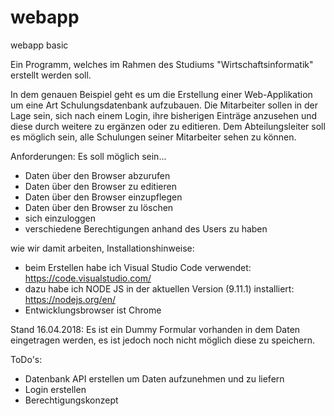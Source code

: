 # webapp
webapp basic

Ein Programm, welches im Rahmen des Studiums "Wirtschaftsinformatik" erstellt werden soll.

In dem genauen Beispiel geht es um die Erstellung einer Web-Applikation um eine Art Schulungsdatenbank aufzubauen. Die Mitarbeiter sollen in der Lage sein, sich nach einem Login, ihre bisherigen Einträge anzusehen und diese durch weitere zu ergänzen oder zu editieren.
Dem Abteilungsleiter soll es möglich sein, alle Schulungen seiner Mitarbeiter sehen zu können.

Anforderungen:
Es soll möglich sein...
- Daten über den Browser abzurufen
- Daten über den Browser zu editieren
- Daten über den Browser einzupflegen
- Daten über den Browser zu löschen
- sich einzuloggen
- verschiedene Berechtigungen anhand des Users zu haben




wie wir damit arbeiten, Installationshinweise:
- beim Erstellen habe ich Visual Studio Code verwendet: https://code.visualstudio.com/
- dazu habe ich NODE JS in der aktuellen Version (9.11.1) installiert: https://nodejs.org/en/
- Entwicklungsbrowser ist Chrome

Stand 16.04.2018:
Es ist ein Dummy Formular vorhanden in dem Daten eingetragen werden, es ist jedoch noch nicht möglich diese zu speichern.



ToDo's:
- Datenbank API erstellen um Daten aufzunehmen und zu liefern
- Login erstellen
- Berechtigungskonzept
